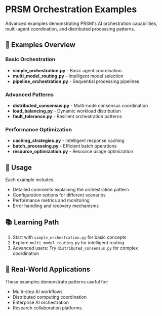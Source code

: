 # PRSM Orchestration Examples

Advanced examples demonstrating PRSM's AI orchestration capabilities, multi-agent coordination, and distributed processing patterns.

## 🚀 Examples Overview

### Basic Orchestration
- **simple_orchestration.py** - Basic agent coordination
- **multi_model_routing.py** - Intelligent model selection
- **pipeline_orchestration.py** - Sequential processing pipelines

### Advanced Patterns
- **distributed_consensus.py** - Multi-node consensus coordination
- **load_balancing.py** - Dynamic workload distribution
- **fault_tolerance.py** - Resilient orchestration patterns

### Performance Optimization
- **caching_strategies.py** - Intelligent response caching
- **batch_processing.py** - Efficient batch operations
- **resource_optimization.py** - Resource usage optimization

## 🔧 Usage

Each example includes:
- Detailed comments explaining the orchestration pattern
- Configuration options for different scenarios
- Performance metrics and monitoring
- Error handling and recovery mechanisms

## 📚 Learning Path

1. Start with `simple_orchestration.py` for basic concepts
2. Explore `multi_model_routing.py` for intelligent routing
3. Advanced users: Try `distributed_consensus.py` for complex coordination

## 🎯 Real-World Applications

These examples demonstrate patterns useful for:
- Multi-step AI workflows
- Distributed computing coordination
- Enterprise AI orchestration
- Research collaboration platforms